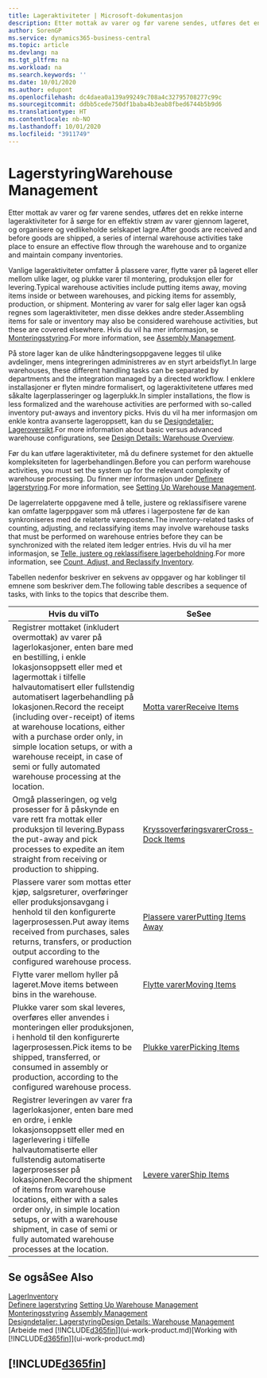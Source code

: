 ```yaml
---
title: Lageraktiviteter | Microsoft-dokumentasjon
description: Etter mottak av varer og før varene sendes, utføres det en rekke interne lageraktiviteter for å sørge for en effektiv strøm av varer gjennom lageret, og organisere og vedlikeholde selskapet lagre.
author: SorenGP
ms.service: dynamics365-business-central
ms.topic: article
ms.devlang: na
ms.tgt_pltfrm: na
ms.workload: na
ms.search.keywords: ''
ms.date: 10/01/2020
ms.author: edupont
ms.openlocfilehash: dc4daea0a139a99249c708a4c32795708277c99c
ms.sourcegitcommit: ddbb5cede750df1baba4b3eab8fbed6744b5b9d6
ms.translationtype: HT
ms.contentlocale: nb-NO
ms.lasthandoff: 10/01/2020
ms.locfileid: "3911749"
---
```

# <a name="warehouse-management"></a><span data-ttu-id="d3407-103">Lagerstyring</span><span class="sxs-lookup"><span data-stu-id="d3407-103">Warehouse Management</span></span>
<span data-ttu-id="d3407-104">Etter mottak av varer og før varene sendes, utføres det en rekke interne lageraktiviteter for å sørge for en effektiv strøm av varer gjennom lageret, og organisere og vedlikeholde selskapet lagre.</span><span class="sxs-lookup"><span data-stu-id="d3407-104">After goods are received and before goods are shipped, a series of internal warehouse activities take place to ensure an effective flow through the warehouse and to organize and maintain company inventories.</span></span>

<span data-ttu-id="d3407-105">Vanlige lageraktiviteter omfatter å plassere varer, flytte varer på lageret eller mellom ulike lager, og plukke varer til montering, produksjon eller for levering.</span><span class="sxs-lookup"><span data-stu-id="d3407-105">Typical warehouse activities include putting items away, moving items inside or between warehouses, and picking items for assembly, production, or shipment.</span></span> <span data-ttu-id="d3407-106">Montering av varer for salg eller lager kan også regnes som lageraktiviteter, men disse dekkes andre steder.</span><span class="sxs-lookup"><span data-stu-id="d3407-106">Assembling items for sale or inventory may also be considered warehouse activities, but these are covered elsewhere.</span></span> <span data-ttu-id="d3407-107">Hvis du vil ha mer informasjon, se [Monteringsstyring](assembly-assemble-items.md).</span><span class="sxs-lookup"><span data-stu-id="d3407-107">For more information, see [Assembly Management](assembly-assemble-items.md).</span></span>  

<span data-ttu-id="d3407-108">På store lager kan de ulike håndteringsoppgavene legges til ulike avdelinger, mens integreringen administreres av en styrt arbeidsflyt.</span><span class="sxs-lookup"><span data-stu-id="d3407-108">In large warehouses, these different handling tasks can be separated by departments and the integration managed by a directed workflow.</span></span> <span data-ttu-id="d3407-109">I enklere installasjoner er flyten mindre formalisert, og lageraktivitetene utføres med såkalte lagerplasseringer og lagerplukk.</span><span class="sxs-lookup"><span data-stu-id="d3407-109">In simpler installations, the flow is less formalized and the warehouse activities are performed with so-called inventory put-aways and inventory picks.</span></span> <span data-ttu-id="d3407-110">Hvis du vil ha mer informasjon om enkle kontra avanserte lageroppsett, kan du se [Designdetaljer: Lageroversikt](design-details-warehouse-overview.md).</span><span class="sxs-lookup"><span data-stu-id="d3407-110">For more information about basic versus advanced warehouse configurations, see [Design Details: Warehouse Overview](design-details-warehouse-overview.md).</span></span>

<span data-ttu-id="d3407-111">Før du kan utføre lageraktiviteter, må du definere systemet for den aktuelle kompleksiteten for lagerbehandlingen.</span><span class="sxs-lookup"><span data-stu-id="d3407-111">Before you can perform warehouse activities, you must set the system up for the relevant complexity of warehouse processing.</span></span> <span data-ttu-id="d3407-112">Du finner mer informasjon under [Definere lagerstyring](warehouse-setup-warehouse.md).</span><span class="sxs-lookup"><span data-stu-id="d3407-112">For more information, see [Setting Up Warehouse Management](warehouse-setup-warehouse.md).</span></span>

<span data-ttu-id="d3407-113">De lagerrelaterte oppgavene med å telle, justere og reklassifisere varene kan omfatte lagerppgaver som må utføres i lagerpostene før de kan synkroniseres med de relaterte varepostene.</span><span class="sxs-lookup"><span data-stu-id="d3407-113">The inventory-related tasks of counting, adjusting, and reclassifying items may involve warehouse tasks that must be performed on warehouse entries before they can be synchronized with the related item ledger entries.</span></span> <span data-ttu-id="d3407-114">Hvis du vil ha mer informasjon, se [Telle, justere og reklassifisere lagerbeholdning](inventory-how-count-adjust-reclassify.md).</span><span class="sxs-lookup"><span data-stu-id="d3407-114">For more information, see [Count, Adjust, and Reclassify Inventory](inventory-how-count-adjust-reclassify.md).</span></span>

 <span data-ttu-id="d3407-115">Tabellen nedenfor beskriver en sekvens av oppgaver og har koblinger til emnene som beskriver dem.</span><span class="sxs-lookup"><span data-stu-id="d3407-115">The following table describes a sequence of tasks, with links to the topics that describe them.</span></span>   

|<span data-ttu-id="d3407-116">**Hvis du vil**</span><span class="sxs-lookup"><span data-stu-id="d3407-116">**To**</span></span>|<span data-ttu-id="d3407-117">**Se**</span><span class="sxs-lookup"><span data-stu-id="d3407-117">**See**</span></span>|  
|------------|-------------|  
|<span data-ttu-id="d3407-118">Registrer mottaket (inkludert overmottak) av varer på lagerlokasjoner, enten bare med en bestilling, i enkle lokasjonsoppsett eller med et lagermottak i tilfelle halvautomatisert eller fullstendig automatisert lagerbehandling på lokasjonen.</span><span class="sxs-lookup"><span data-stu-id="d3407-118">Record the receipt (including over-receipt) of items at warehouse locations, either with a purchase order only, in simple location setups, or with a warehouse receipt, in case of semi or fully automated warehouse processing at the location.</span></span>|[<span data-ttu-id="d3407-119">Motta varer</span><span class="sxs-lookup"><span data-stu-id="d3407-119">Receive Items</span></span>](warehouse-how-receive-items.md)|
|<span data-ttu-id="d3407-120">Omgå plasseringen, og velg prosesser for å påskynde en vare rett fra mottak eller produksjon til levering.</span><span class="sxs-lookup"><span data-stu-id="d3407-120">Bypass the put-away and pick processes to expedite an item straight from receiving or production to shipping.</span></span>|[<span data-ttu-id="d3407-121">Kryssoverføringsvarer</span><span class="sxs-lookup"><span data-stu-id="d3407-121">Cross-Dock Items</span></span>](warehouse-how-to-cross-dock-items.md)|    
|<span data-ttu-id="d3407-122">Plassere varer som mottas etter kjøp, salgsreturer, overføringer eller produksjonsavgang i henhold til den konfigurerte lagerprosessen.</span><span class="sxs-lookup"><span data-stu-id="d3407-122">Put away items received from purchases, sales returns, transfers, or production output according to the configured warehouse process.</span></span>|[<span data-ttu-id="d3407-123">Plassere varer</span><span class="sxs-lookup"><span data-stu-id="d3407-123">Putting Items Away</span></span>](warehouse-put-away-items.md)|
|<span data-ttu-id="d3407-124">Flytte varer mellom hyller på lageret.</span><span class="sxs-lookup"><span data-stu-id="d3407-124">Move items between bins in the warehouse.</span></span>|[<span data-ttu-id="d3407-125">Flytte varer</span><span class="sxs-lookup"><span data-stu-id="d3407-125">Moving Items</span></span>](warehouse-move-items.md)|
|<span data-ttu-id="d3407-126">Plukke varer som skal leveres, overføres eller anvendes i monteringen eller produksjonen, i henhold til den konfigurerte lagerprosessen.</span><span class="sxs-lookup"><span data-stu-id="d3407-126">Pick items to be shipped, transferred, or consumed in assembly or production, according to the configured warehouse process.</span></span>|[<span data-ttu-id="d3407-127">Plukke varer</span><span class="sxs-lookup"><span data-stu-id="d3407-127">Picking Items</span></span>](warehouse-pick-items.md)|
|<span data-ttu-id="d3407-128">Registrer leveringen av varer fra lagerlokasjoner, enten bare med en ordre, i enkle lokasjonsoppsett eller med en lagerlevering i tilfelle halvautomatiserte eller fullstendig automatiserte lagerprosesser på lokasjonen.</span><span class="sxs-lookup"><span data-stu-id="d3407-128">Record the shipment of items from warehouse locations, either with a sales order only, in simple location setups, or with a warehouse shipment, in case of semi or fully automated warehouse processes at the location.</span></span>|[<span data-ttu-id="d3407-129">Levere varer</span><span class="sxs-lookup"><span data-stu-id="d3407-129">Ship Items</span></span>](warehouse-how-ship-items.md)|  

## <a name="see-also"></a><span data-ttu-id="d3407-130">Se også</span><span class="sxs-lookup"><span data-stu-id="d3407-130">See Also</span></span>  
[<span data-ttu-id="d3407-131">Lager</span><span class="sxs-lookup"><span data-stu-id="d3407-131">Inventory</span></span>](inventory-manage-inventory.md)  
<span data-ttu-id="d3407-132">[Definere lagerstyring](warehouse-setup-warehouse.md)   </span><span class="sxs-lookup"><span data-stu-id="d3407-132">[Setting Up Warehouse Management](warehouse-setup-warehouse.md)   </span></span>  
<span data-ttu-id="d3407-133">[Monteringsstyring](assembly-assemble-items.md)  </span><span class="sxs-lookup"><span data-stu-id="d3407-133">[Assembly Management](assembly-assemble-items.md)  </span></span>  
[<span data-ttu-id="d3407-134">Designdetaljer: Lagerstyring</span><span class="sxs-lookup"><span data-stu-id="d3407-134">Design Details: Warehouse Management</span></span>](design-details-warehouse-management.md)  
<span data-ttu-id="d3407-135">[Arbeide med [!INCLUDE[d365fin](includes/d365fin_md.md)]](ui-work-product.md)</span><span class="sxs-lookup"><span data-stu-id="d3407-135">[Working with [!INCLUDE[d365fin](includes/d365fin_md.md)]](ui-work-product.md)</span></span>  

## [!INCLUDE[d365fin](includes/free_trial_md.md)]  
